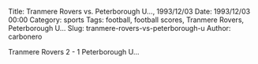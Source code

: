 Title: Tranmere Rovers vs. Peterborough U…, 1993/12/03
Date: 1993/12/03 00:00
Category: sports
Tags: football, football scores, Tranmere Rovers, Peterborough U…
Slug: tranmere-rovers-vs-peterborough-u
Author: carbonero


Tranmere Rovers 2 - 1 Peterborough U…
